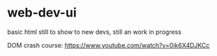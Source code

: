 # web-dev-ui

basic html still to show to new devs, still an work in progress

DOM crash course:
https://www.youtube.com/watch?v=0ik6X4DJKCc
